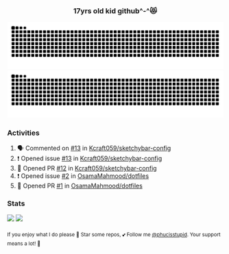 <h3 align="center">17yrs old kid github^-^😻</h3>

![GitHub Contribution Grid Snake (Dark)](https://raw.githubusercontent.com/phucisstupid/phucisstupid/output/catppuccin-mocha.svg#gh-dark-mode-only)
![GitHub Contribution Grid Snake (Light)](https://raw.githubusercontent.com/phucisstupid/phucisstupid/output/github-contribution-grid-snake.svg#gh-light-mode-only)

### Activities

<!--START_SECTION:activity-->
1. 🗣 Commented on [#13](https://github.com/Kcraft059/sketchybar-config/issues/13#issuecomment-3367933526) in [Kcraft059/sketchybar-config](https://github.com/Kcraft059/sketchybar-config)
2. ❗ Opened issue [#13](https://github.com/Kcraft059/sketchybar-config/issues/13) in [Kcraft059/sketchybar-config](https://github.com/Kcraft059/sketchybar-config)
3. 💪 Opened PR [#12](https://github.com/Kcraft059/sketchybar-config/pull/12) in [Kcraft059/sketchybar-config](https://github.com/Kcraft059/sketchybar-config)
4. ❗ Opened issue [#2](https://github.com/OsamaMahmood/dotfiles/issues/2) in [OsamaMahmood/dotfiles](https://github.com/OsamaMahmood/dotfiles)
5. 💪 Opened PR [#1](https://github.com/OsamaMahmood/dotfiles/pull/1) in [OsamaMahmood/dotfiles](https://github.com/OsamaMahmood/dotfiles)
<!--END_SECTION:activity-->

### Stats

<div>
  <img width=400 src="https://github-readme-stats.vercel.app/api?username=phucisstupid&show_icons=true&theme=catppuccin_mocha"/>
  <img width=400 src="https://github-readme-stats.vercel.app/api/top-langs?username=phucisstupid&layout=compact&theme=catppuccin_mocha&card_width=395"/>
</div>

<sub>If you enjoy what I do please 🌟 Star some repos, 💕 Follow me [@phucisstupid](https://github.com/phucisstupid). Your support means a lot! 🥰
